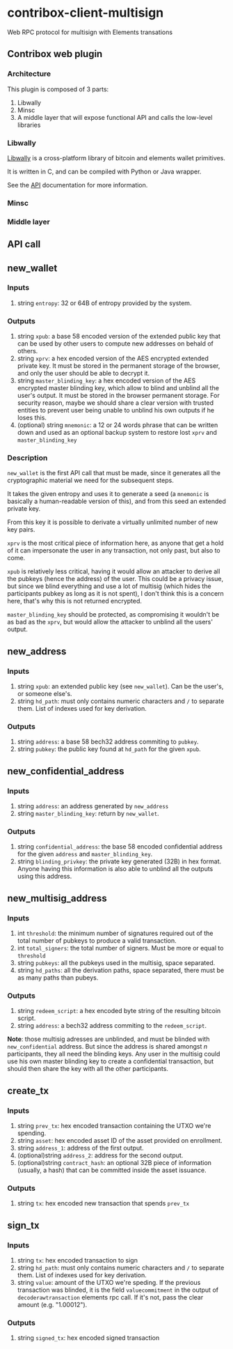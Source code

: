# contribox-client-multisign
Web RPC protocol for multisign with Elements transations

## Contribox web plugin

### Architecture

This plugin is composed of 3 parts:
1. Libwally
2. Minsc
3. A middle layer that will expose functional API and calls the low-level libraries

### Libwally

[Libwally](https://github.com/ElementsProject/libwally-core) is a cross-platform library of bitcoin and elements wallet primitives.

It is written in C, and can be compiled with Python or Java wrapper.

See the [API](https://wally.readthedocs.io/) documentation for more information. 

### Minsc 

### Middle layer

## API call

## new_wallet

### Inputs

1. string `entropy`: 32 or 64B of entropy provided by the system. 

### Outputs

1. string `xpub`: a base 58 encoded version of the extended public key that can be used by other users to compute new addresses on behald of others.
2. string `xprv`: a hex encoded version of the AES encrypted extended private key. It must be stored in the permanent storage of the browser, and only the user should be able to decrypt it.
3. string `master_blinding_key`: a hex encoded version of the AES encrypted master blinding key, which allow to blind and unblind all the user's output. It must be stored in the browser permanent storage. For security reason, maybe we should share a clear version with trusted entities to prevent user being unable to unblind his own outputs if he loses this.
4. (optional) string `mnemonic`: a 12 or 24 words phrase that can be written down and used as an optional backup system to restore lost `xprv` and `master_blinding_key`

### Description

`new_wallet` is the first API call that must be made, since it generates all the cryptographic material we need for the subsequent steps.

It takes the given entropy and uses it to generate a seed (a `mnemonic` is basically a human-readable version of this), and from this seed an extended private key. 

From this key it is possible to derivate a virtually unlimited number of new key pairs. 

`xprv` is the most critical piece of information here, as anyone that get a hold of it can impersonate the user in any transaction, not only past, but also to come.

`xpub` is relatively less critical, having it would allow an attacker to derive all the pubkeys (hence the address) of the user. This could be a privacy issue, but since we blind everything and use a lot of multisig (which hides the participants pubkey as long as it is not spent), I don't think this is a concern here, that's why this is not returned encrypted. 

`master_blinding_key` should be protected, as compromising it wouldn't be as bad as the `xprv`, but would allow the attacker to unblind all the users' output.

## new_address

### Inputs

1. string `xpub`: an extended public key (see `new_wallet`). Can be the user's, or someone else's.
2. string `hd_path`: must only contains numeric characters and `/` to separate them. List of indexes used for key derivation. 

### Outputs

1. string `address`: a base 58 bech32 address commiting to `pubkey`.
2. string `pubkey`: the public key found at `hd_path` for the given `xpub`.

## new_confidential_address

### Inputs

1. string `address`: an address generated by `new_address`
2. string `master_blinding_key`: return by `new_wallet`. 

### Outputs

1. string `confidential_address`: the base 58 encoded confidential address for the given `address` and `master_blinding_key`.
2. string `blinding_privkey`: the private key generated (32B) in hex format. Anyone having this information is also able to unblind all the outputs using this address.

## new_multisig_address

### Inputs

1. int `threshold`: the minimum number of signatures required out of the total number of pubkeys to produce a valid transaction.
2. int `total_signers`: the total number of signers. Must be more or equal to `threshold`
3. string `pubkeys`: all the pubkeys used in the multisig, space separated.
4. string `hd_paths`: all the derivation paths, space separated, there must be as many paths than pubeys.

### Outputs

1. string `redeem_script`: a hex encoded byte string of the resulting bitcoin script.
2. string `address`: a bech32 address commiting to the `redeem_script`.

**Note**: those multisig adresses are unblinded, and must be blinded with `new_confidential` address. But since the address is shared amongst _n_ participants, they all need the blinding keys. Any user in the multisig could use his own master blinding key to create a confidential transaction, but should then share the key with all the other participants.

## create_tx

### Inputs

1. string `prev_tx`: hex encoded transaction containing the UTXO we're spending.
2. string `asset`: hex encoded asset ID of the asset provided on enrollment.
3. string `address_1`: address of the first output.
4. (optional)string `address_2`: address for the second output. 
5. (optional)string `contract_hash`: an optional 32B piece of information (usually, a hash) that can be committed inside the asset issuance.

### Outputs

1. string `tx`: hex encoded new transaction that spends `prev_tx`

## sign_tx

### Inputs

1. string `tx`: hex encoded transaction to sign
2. string `hd_path`: must only contains numeric characters and `/` to separate them. List of indexes used for key derivation. 
3. string `value`: amount of the UTXO we're speding. If the previous transaction was blinded, it is the field `valuecommitment` in the output of `decoderawtransaction` elements rpc call. If it's not, pass the clear amount (e.g. "1.00012").

### Outputs

1. string `signed_tx`: hex encoded signed transaction
